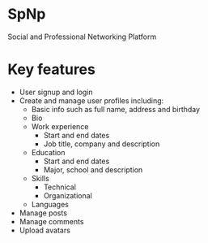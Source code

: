 # SpNp

Social and Professional Networking Platform

# Key features

-  User signup and login
-  Create and manage user profiles including:
   -  Basic info such as full name, address and birthday
   -  Bio
   -  Work experience
      -  Start and end dates
      -  Job title, company and description
   -  Education
      -  Start and end dates
      -  Major, school and description
   -  Skills
      -  Technical
      -  Organizational
   -  Languages
-  Manage posts
-  Manage comments
-  Upload avatars

